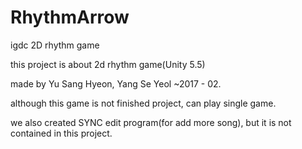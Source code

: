 # RhythmArrow
igdc 2D rhythm game

this project is about 2d rhythm game(Unity 5.5)

made by Yu Sang Hyeon, Yang Se Yeol ~2017 - 02.

although this game is not finished project, can play single game.

we also created SYNC edit program(for add more song), but it is not contained in this project.
